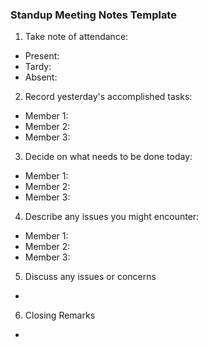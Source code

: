 ### Standup Meeting Notes Template
1. Take note of attendance:
  * Present:
  * Tardy: 
  * Absent: 
2. Record yesterday's accomplished tasks:
  * Member 1:
  * Member 2:
  * Member 3:
3. Decide on what needs to be done today:
  * Member 1:
  * Member 2:
  * Member 3:
4. Describe any issues you might encounter:
  * Member 1:
  * Member 2:
  * Member 3:
5. Discuss any issues or concerns
  * 
6. Closing Remarks
  * 
